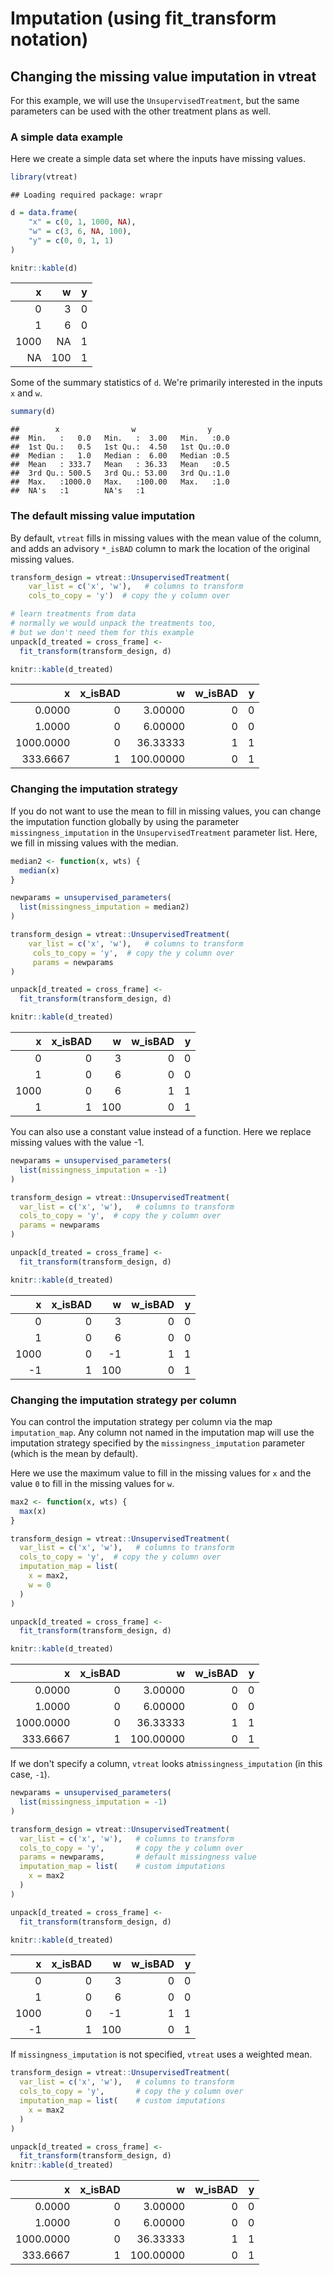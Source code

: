 Imputation (using fit\_transform notation)
================

Changing the missing value imputation in vtreat
-----------------------------------------------

For this example, we will use the `UnsupervisedTreatment`, but the same parameters can be used with the other treatment plans as well.

### A simple data example

Here we create a simple data set where the inputs have missing values.

``` r
library(vtreat)
```

    ## Loading required package: wrapr

``` r
d = data.frame(
    "x" = c(0, 1, 1000, NA),
    "w" = c(3, 6, NA, 100),
    "y" = c(0, 0, 1, 1)
)

knitr::kable(d)
```

|     x|    w|    y|
|-----:|----:|----:|
|     0|    3|    0|
|     1|    6|    0|
|  1000|   NA|    1|
|    NA|  100|    1|

Some of the summary statistics of `d`. We're primarily interested in the inputs `x` and `w`.

``` r
summary(d)
```

    ##        x                w                y      
    ##  Min.   :   0.0   Min.   :  3.00   Min.   :0.0  
    ##  1st Qu.:   0.5   1st Qu.:  4.50   1st Qu.:0.0  
    ##  Median :   1.0   Median :  6.00   Median :0.5  
    ##  Mean   : 333.7   Mean   : 36.33   Mean   :0.5  
    ##  3rd Qu.: 500.5   3rd Qu.: 53.00   3rd Qu.:1.0  
    ##  Max.   :1000.0   Max.   :100.00   Max.   :1.0  
    ##  NA's   :1        NA's   :1

### The default missing value imputation

By default, `vtreat` fills in missing values with the mean value of the column, and adds an advisory `*_isBAD` column to mark the location of the original missing values.

``` r
transform_design = vtreat::UnsupervisedTreatment(
    var_list = c('x', 'w'),   # columns to transform
    cols_to_copy = 'y')  # copy the y column over

# learn treatments from data
# normally we would unpack the treatments too,
# but we don't need them for this example
unpack[d_treated = cross_frame] <- 
  fit_transform(transform_design, d)

knitr::kable(d_treated)
```

|          x|  x\_isBAD|          w|  w\_isBAD|    y|
|----------:|---------:|----------:|---------:|----:|
|     0.0000|         0|    3.00000|         0|    0|
|     1.0000|         0|    6.00000|         0|    0|
|  1000.0000|         0|   36.33333|         1|    1|
|   333.6667|         1|  100.00000|         0|    1|

### Changing the imputation strategy

If you do not want to use the mean to fill in missing values, you can change the imputation function globally by using the parameter `missingness_imputation` in the `UnsupervisedTreatment` parameter list. Here, we fill in missing values with the median.

``` r
median2 <- function(x, wts) {
  median(x)
}

newparams = unsupervised_parameters(
  list(missingness_imputation = median2)
)

transform_design = vtreat::UnsupervisedTreatment(
    var_list = c('x', 'w'),   # columns to transform
     cols_to_copy = 'y',  # copy the y column over
     params = newparams
)

unpack[d_treated = cross_frame] <- 
  fit_transform(transform_design, d)

knitr::kable(d_treated)
```

|     x|  x\_isBAD|    w|  w\_isBAD|    y|
|-----:|---------:|----:|---------:|----:|
|     0|         0|    3|         0|    0|
|     1|         0|    6|         0|    0|
|  1000|         0|    6|         1|    1|
|     1|         1|  100|         0|    1|

You can also use a constant value instead of a function. Here we replace missing values with the value -1.

``` r
newparams = unsupervised_parameters(
  list(missingness_imputation = -1)
)

transform_design = vtreat::UnsupervisedTreatment(
  var_list = c('x', 'w'),   # columns to transform
  cols_to_copy = 'y',  # copy the y column over
  params = newparams
)

unpack[d_treated = cross_frame] <- 
  fit_transform(transform_design, d)

knitr::kable(d_treated)
```

|     x|  x\_isBAD|    w|  w\_isBAD|    y|
|-----:|---------:|----:|---------:|----:|
|     0|         0|    3|         0|    0|
|     1|         0|    6|         0|    0|
|  1000|         0|   -1|         1|    1|
|    -1|         1|  100|         0|    1|

### Changing the imputation strategy per column

You can control the imputation strategy per column via the map `imputation_map`. Any column not named in the imputation map will use the imputation strategy specified by the `missingness_imputation` parameter (which is the mean by default).

Here we use the maximum value to fill in the missing values for `x` and the value `0` to fill in the missing values for `w`.

``` r
max2 <- function(x, wts) {
  max(x)
}

transform_design = vtreat::UnsupervisedTreatment(
  var_list = c('x', 'w'),   # columns to transform
  cols_to_copy = 'y',  # copy the y column over
  imputation_map = list(
    x = max2,
    w = 0
  )
)

unpack[d_treated = cross_frame] <- 
  fit_transform(transform_design, d)

knitr::kable(d_treated)
```

|          x|  x\_isBAD|          w|  w\_isBAD|    y|
|----------:|---------:|----------:|---------:|----:|
|     0.0000|         0|    3.00000|         0|    0|
|     1.0000|         0|    6.00000|         0|    0|
|  1000.0000|         0|   36.33333|         1|    1|
|   333.6667|         1|  100.00000|         0|    1|

If we don't specify a column, `vtreat` looks at`missingness_imputation` (in this case, `-1`).

``` r
newparams = unsupervised_parameters(
  list(missingness_imputation = -1)
)

transform_design = vtreat::UnsupervisedTreatment(
  var_list = c('x', 'w'),   # columns to transform
  cols_to_copy = 'y',       # copy the y column over
  params = newparams,       # default missingness value
  imputation_map = list(    # custom imputations
    x = max2
  )
)

unpack[d_treated = cross_frame] <- 
  fit_transform(transform_design, d)

knitr::kable(d_treated)
```

|     x|  x\_isBAD|    w|  w\_isBAD|    y|
|-----:|---------:|----:|---------:|----:|
|     0|         0|    3|         0|    0|
|     1|         0|    6|         0|    0|
|  1000|         0|   -1|         1|    1|
|    -1|         1|  100|         0|    1|

If `missingness_imputation` is not specified, `vtreat` uses a weighted mean.

``` r
transform_design = vtreat::UnsupervisedTreatment(
  var_list = c('x', 'w'),   # columns to transform
  cols_to_copy = 'y',       # copy the y column over
  imputation_map = list(    # custom imputations
    x = max2
  )
)

unpack[d_treated = cross_frame] <- 
  fit_transform(transform_design, d)
knitr::kable(d_treated)
```

|          x|  x\_isBAD|          w|  w\_isBAD|    y|
|----------:|---------:|----------:|---------:|----:|
|     0.0000|         0|    3.00000|         0|    0|
|     1.0000|         0|    6.00000|         0|    0|
|  1000.0000|         0|   36.33333|         1|    1|
|   333.6667|         1|  100.00000|         0|    1|
